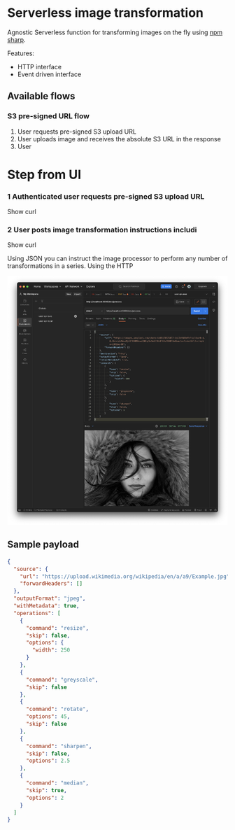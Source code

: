 # Serverless image transformation

Agnostic Serverless function for transforming images on the fly using [npm sharp](https://www.npmjs.com/package/sharp).

Features:

- HTTP interface
- Event driven interface

## Available flows

### S3 pre-signed URL flow

1. User requests pre-signed S3 upload URL
2. User uploads image and receives the absolute S3 URL in the response
3. User

###

# Step from UI

### 1 Authenticated user requests pre-signed S3 upload URL

Show curl

### 2 User posts image transformation instructions includi

Show curl

Using JSON you can instruct the image processor to perform any number of transformations in a series.
Using the HTTP

![Postman testing](./docs/postman-testing.png)

## Sample payload

```json
{
  "source": {
    "url": "https://upload.wikimedia.org/wikipedia/en/a/a9/Example.jpg",
    "forwardHeaders": []
  },
  "outputFormat": "jpeg",
  "withMetadata": true,
  "operations": [
    {
      "command": "resize",
      "skip": false,
      "options": {
        "width": 250
      }
    },
    {
      "command": "greyscale",
      "skip": false
    },
    {
      "command": "rotate",
      "options": 45,
      "skip": false
    },
    {
      "command": "sharpen",
      "skip": false,
      "options": 2.5
    },
    {
      "command": "median",
      "skip": true,
      "options": 2
    }
  ]
}
```
